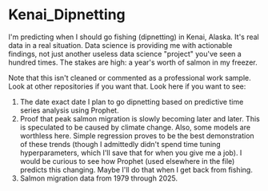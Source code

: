 # Kenai_Dipnetting
I'm predicting when I should go fishing (dipnetting) in Kenai, Alaska. It's real data in a real situation. Data science is providing me with actionable findings, not just another useless data science "project" you've seen a hundred times. The stakes are high: a year's worth of salmon in my freezer.

Note that this isn't cleaned or commented as a professional work sample. Look at other repositories if you want that. Look here if you want to see:
1. The date exact date I plan to go dipnetting based on predictive time series analysis using Prophet.
2. Proof that peak salmon migration is slowly becoming later and later. This is speculated to be caused by climate change. Also, some models are worthless here. Simple regression proves to be the best demonstration of these trends (though I admittedly didn't spend time tuning hyperparameters, which I'll save that for when you give me a job). I would be curious to see how Prophet (used elsewhere in the file) predicts this changing. Maybe I'll do that when I get back from fishing.
3. Salmon migration data from 1979 through 2025.
